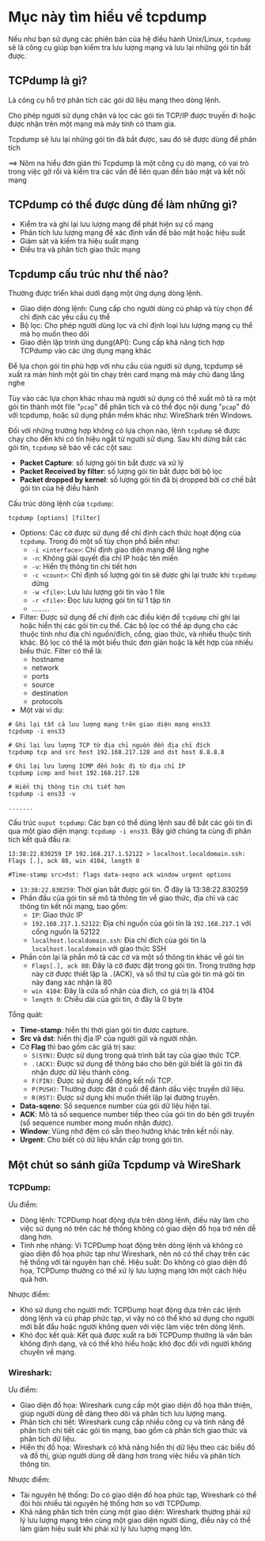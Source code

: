 # Mục này tìm hiểu về tcpdump
Nếu như bạn sử dụng các phiên bản của hệ điều hành Unix/Linux, `tcpdump` sẽ là công cụ giúp bạn kiểm tra lưu lượng mạng và lưu lại những gói tin bắt được.

## TCPdump là gì?
Là công cụ hỗ trợ phân tích các gói dữ liệu mạng theo dòng lệnh.

Cho phép người sử dụng chặn và lọc các gói tin TCP/IP được truyền đi hoặc được nhận trên một mạng mà máy tính có tham gia.

Tcpdump sẽ lưu lại những gói tin đã bắt được, sau đó sẽ được dùng để phân tích

==> Nôm na hiểu đơn giản thì Tcpdump là một công cụ dò mạng, có vai trò trong việc gỡ rối và kiểm tra các vấn đề liên quan đến bảo mật và kết nối mạng

## TCPdump có thể được dùng để làm những gì?
- Kiểm tra và ghi lại lưu lượng mạng để phát hiện sự cố mạng
- Phân tích lưu lượng mạng để xác định vấn đề bảo mật hoặc hiệu suất
- Giám sát và kiểm tra hiệu suất mạng
- Điều tra và phân tích giao thức mạng

## Tcpdump cấu trúc như thế nào?
Thường được triển khai dưới dạng một ứng dụng dòng lệnh.
- Giao diện dòng lệnh: Cung cấp cho người dùng cú pháp và tùy chọn để chỉ định các yêu cầu cụ thể
- Bộ lọc: Cho phép người dùng lọc và chỉ định loại lưu lượng mạng cụ thể mà họ muốn theo dõi
- Giao diện lập trình ứng dụng(API): Cung cấp khả năng tích hợp TCPdump vào các ứng dụng mạng khác

Để lựa chọn gói tin phù hợp với nhu cầu của người sử dụng, tcpdump sẽ xuất ra màn hình một gói tin chạy trên card mạng mà máy chủ đang lắng nghe

Tùy vào các lựa chọn khác nhau mà người sử dụng có thể xuất mô tả ra một gói tin thành một file "`pcap`" để phân tích và có thể đọc nội dung "`pcap`" đó với tcpdump, hoặc sử dụng phần mềm khác như: WireShark trên Windows.

Đối với những trường hợp không có lựa chọn nào, lệnh `tcpdump` sẽ được chạy cho đến khi có tín hiệu ngắt từ người sử dụng. Sau khi dừng bắt các gói tin, `tcpdump` sẽ báo về các cột sau:
- **Packet Capture**: số lượng gói tin bắt được và xử lý
- **Packet Received by filter**: số lượng gói tin bắt được bởi bộ lọc
- **Packet dropped by kernel**: số lượng gói tin đã bị dropped bởi cơ chế bắt gói tin của hệ điều hành

Cấu trúc dòng lệnh của `tcpdump`:
```
tcpdump [options] [filter]
```
- Options: Các cờ được sử dụng để chỉ định cách thức hoạt động của `tcpdump`. Trong đó một số tùy chọn phổ biến như:
  - `-i <interface>`: Chỉ định giao diện mạng để lắng nghe
  - `-n`: Không giải quyết địa chỉ IP hoặc tên miền
  - `-v`: Hiển thị thông tin chi tiết hơn
  - `-c <count>`: Chỉ định số lượng gói tin sẽ được ghi lại trước khi `tcpdump` dừng
  - `-w <file>`: Lưu lưu lượng gói tin vào 1 file
  - `-r <file>`: Đọc lưu lượng gói tin từ 1 tập tin
  - .........
- Filter: Được sử dụng để chỉ định các điều kiện để `tcpdump` chỉ ghi lại hoặc hiển thị các gói tin cụ thể. Các bộ lọc có thể áp dụng cho các thuộc tính như địa chỉ nguồn/đích, cổng, giao thức, và nhiều thuộc tính khác. Bộ lọc có thể là một biểu thức đơn giản hoặc là kết hợp của nhiều biểu thức. Filter có thể là:
  - hostname
  - network
  - ports
  - source
  - destination
  - protocols
- Một vài ví dụ:
```
# Ghi lại tất cả lưu lượng mạng trên giao diện mạng ens33
tcpdump -i ens33

# Ghi lại lưu lượng TCP từ địa chỉ nguồn đến địa chỉ đích
tcpdump tcp and src host 192.168.217.128 and dst host 8.8.8.8

# Ghi lại lưu lượng ICMP đến hoặc đi từ địa chỉ IP
tcpdump icmp and host 192.168.217.128

# Hiển thị thông tin chi tiết hơn
tcpdump -i ens33 -v

.......
``` 

Cấu trúc `ouput tcpdump`: Các bạn có thể dùng lệnh sau để bắt các gói tin đi qua một giao diện mạng: `tcpdump -i ens33`. Bây giờ chúng ta cùng đi phân tích kết quả đầu ra: 
```
13:38:22.830259 IP 192.168.217.1.52122 > localhost.localdomain.ssh: Flags [.], ack 80, win 4104, length 0

#Time-stamp src>dst: flags data-seqno ack window urgent options
```
- `13:38:22.830259`: Thời gian bắt được gói tin. Ở đây là 13:38:22.830259
- Phần đầu của gói tin sẽ mô tả thông tin về giao thức, địa chỉ và các thông tin kết nối mạng, bao gồm:
  - `IP`: Giao thức IP
  - `192.168.217.1.52122`: Địa chỉ nguồn của gói tin là `192.168.217.1` với cổng nguồn là 52122
  - `localhost.localdomain.ssh`: Địa chỉ đích của gói tin là `localhost.localdomain` với giao thức SSH
- Phần còn lại là phần mô tả các cờ và một số thông tin khác về gói tin
  - `Flags[.], ack 80`: Đây là cờ được đặt trong gói tin. Trong trường hợp này cờ được thiết lập là `.`(ACK), và số thứ tự của gói tin mà gói tin này đang xác nhận là 80 
  - `win 4104`: Đây là cửa sổ nhận của đích, có giá trị là 4104
  - `length 0`: Chiều dài của gói tin, ở đây là 0 byte

Tổng quát:
- **Time-stamp**: hiển thị thời gian gói tin được capture.
- **Src và dst**: hiển thị địa IP của người gửi và người nhận.
- Cờ **Flag** thì bao gồm các giá trị sau:
  - `S(SYN)`:  Được sử dụng trong quá trình bắt tay của giao thức TCP.
  - `.(ACK)`:  Được sử dụng để thông báo cho bên gửi biết là gói tin đã nhận được dữ liệu thành công.
  - `F(FIN)`: Được sử dụng để đóng kết nối TCP.
  - `P(PUSH)`: Thường được đặt ở cuối để đánh dấu việc truyền dữ liệu.
  - `R(RST)`: Được sử dụng khi muốn thiết lập lại đường truyền.
- **Data-sqeno**: Số sequence number của gói dữ liệu hiện tại.
- **ACK**: Mô tả số sequence number tiếp theo của gói tin do bên gởi truyền (số sequence number mong muốn nhận được).
- **Window**: Vùng nhớ đệm có sẵn theo hướng khác trên kết nối này.
- **Urgent**: Cho biết có dữ liệu khẩn cấp trong gói tin.

## Một chút so sánh giữa Tcpdump và WireShark
### TCPDump:
Ưu điểm:
- Dòng lệnh: TCPDump hoạt động dựa trên dòng lệnh, điều này làm cho việc sử dụng nó trên các hệ thống không có giao diện đồ họa trở nên dễ dàng hơn.
- Tính nhẹ nhàng: Vì TCPDump hoạt động trên dòng lệnh và không có giao diện đồ họa phức tạp như Wireshark, nên nó có thể chạy trên các hệ thống với tài nguyên hạn chế.
Hiệu suất: Do không có giao diện đồ họa, TCPDump thường có thể xử lý lưu lượng mạng lớn một cách hiệu quả hơn.

Nhược điểm:
- Khó sử dụng cho người mới: TCPDump hoạt động dựa trên các lệnh dòng lệnh và cú pháp phức tạp, vì vậy nó có thể khó sử dụng cho người mới bắt đầu hoặc người không quen với việc làm việc trên dòng lệnh.
- Khó đọc kết quả: Kết quả được xuất ra bởi TCPDump thường là văn bản không định dạng, và có thể khó hiểu hoặc khó đọc đối với người không chuyên về mạng.
### Wireshark:
Ưu điểm:
- Giao diện đồ họa: Wireshark cung cấp một giao diện đồ họa thân thiện, giúp người dùng dễ dàng theo dõi và phân tích lưu lượng mạng.
- Phân tích chi tiết: Wireshark cung cấp nhiều công cụ và tính năng để phân tích chi tiết các gói tin mạng, bao gồm cả phân tích giao thức và phân tích dữ liệu.
- Hiển thị đồ họa: Wireshark có khả năng hiển thị dữ liệu theo các biểu đồ và đồ thị, giúp người dùng dễ dàng hơn trong việc hiểu và phân tích thông tin.

Nhược điểm:
- Tài nguyên hệ thống: Do có giao diện đồ họa phức tạp, Wireshark có thể đòi hỏi nhiều tài nguyên hệ thống hơn so với TCPDump.
- Khả năng phân tích trên cùng một giao diện: Wireshark thường phải xử lý lưu lượng mạng trên cùng một giao diện người dùng, điều này có thể làm giảm hiệu suất khi phải xử lý lưu lượng mạng lớn.